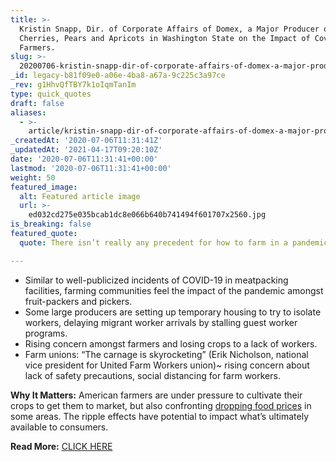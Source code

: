 ```yaml
---
title: >-
  Kristin Snapp, Dir. of Corporate Affairs of Domex, a Major Producer of Apples,
  Cherries, Pears and Apricots in Washington State on the Impact of Covid on
  Farmers.
slug: >-
  20200706-kristin-snapp-dir-of-corporate-affairs-of-domex-a-major-producer-of-apples-cherrie-and-apricots-in-washington-state-on-the-impact-of-covid-on-farmers
_id: legacy-b81f09e0-a06e-4ba8-a67a-9c225c3a97ce
_rev: g1HhvQfTBY7k1oIqmTanIm
type: quick_quotes
draft: false
aliases:
  - >-
    article/kristin-snapp-dir-of-corporate-affairs-of-domex-a-major-producer-of-apples-cherrie-and-apricots-in-washington-state-on-the-impact-of-covid-on-farmers/
_createdAt: '2020-07-06T11:31:41Z'
_updatedAt: '2021-04-17T09:20:10Z'
date: '2020-07-06T11:31:41+00:00'
lastmod: '2020-07-06T11:31:41+00:00'
weight: 50
featured_image:
  alt: Featured article image
  url: >-
    ed032cd275e035bcab1dc8e066b640b741494f601707x2560.jpg
is_breaking: false
featured_quote:
  quote: There isn’t really any precedent for how to farm in a pandemic.

---
```

* Similar to well-publicized incidents of COVID-19 in meatpacking facilities, farming communities feel the impact of the pandemic amongst fruit-packers and pickers.
* Some large producers are setting up temporary housing to try to isolate workers, delaying migrant worker arrivals by stalling guest worker programs.
* Rising concern amongst farmers and losing crops to a lack of workers.
* Farm unions: “The carnage is skyrocketing” (Erik Nicholson, national vice president for United Farm Workers union)~ rising concern about lack of safety precautions, social distancing for farm workers.

**Why It Matters:** American farmers are under pressure to cultivate their crops to get them to market, but also confronting [dropping food prices](https://www.indystar.com/story/news/environment/2020/07/05/indiana-farmers-suffer-coronavirus-pandemic-low-prices/3213002001/) in some areas. The ripple effects have potential to impact what’s ultimately available to consumers.

**Read More:** [CLICK HERE](https://www.wsj.com/articles/coronavirus-hits-nations-key-apple-cherry-farms-11594027802?mod=hp_lead_pos5)